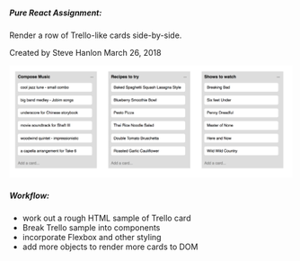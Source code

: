 ##### Pure React Assignment: 
Render a row of Trello-like cards side-by-side.

Created by Steve Hanlon March 26, 2018

![Trello Components Sample](trello_comps.png)

##### Workflow:
- work out a rough HTML sample of Trello card
- Break Trello sample into components
- incorporate Flexbox and other styling
- add more objects to render more cards to DOM

